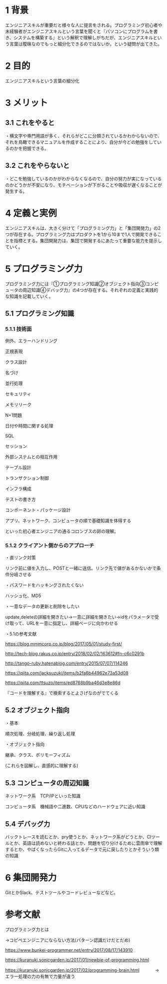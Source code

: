 # 1 背景
エンジニアスキルが重要だと様々な人に提言をされる。プログラミング初心者や未経験者がエンジニアスキルという言葉を聞くと『パソコンにプログラムを書き、システムを構築する』という解釈で理解しがちだが、エンジニアスキルという言葉は曖昧なのでもっと細分化できるのではないか。という疑問が出てきた。


# 2 目的
エンジニアスキルという言葉の細分化


# 3 メリット
## 3.1 これをやると
・横文字や専門用語が多く、それらがどこに分類されているかわからないので、それを鳥瞰できるマニュアルを作成することにより、自分が今どの勉強をしているのかを把握できる。

## 3.2 これをやらないと
・どこを勉強しているのかがわからなくなるので、自分の努力が実になっているのかどうかが不安になり、モチベーションが下がることや吸収が遅くなることが発生する。

# 4 定義と実例
エンジニアスキルは、大きく分けて「プログラミング力」と「集団開発力」の2つが存在する。プログラミング力はプロダクトを1から10まで1人で開発できることを指標とする。集団開発力は、集団で開発するにあたって重要な能力を提示していく。


# 5 プログラミング力
プログラミング力には『①プログラミング知識②オブジェクト指向③コンピュータの周辺知識④デバッグ力』の4つが存在する。それぞれの定義と実践的な知識を記載していく。


## 5.1 プログラミング知識
### 5.1.1 技術面
例外、エラーハンドリング

正規表現

クラス設計

名づけ

並行処理

セキュリティ

メモリリーク

N+1問題

日付や時間に関する処理

SQL

セッション

外部システムとの相互作用

テーブル設計

トランザクション制御

インフラ構成

テストの書き方

コンポーネント・パッケージ設計

アプリ、ネットワーク、コンピュータの順で基礎知識を体得する

といった初心者エンジニアの通るコロンブスの卵の理解。

### 5.1.2 クライアント側からのアプローチ

・直リンク対策

リンク前に値を入力し、POSTと一緒に送信。リンク先で値があるかないかで条件分岐させる

・パスワードをハッキングされたくない

ハッシュ化、MD5

・一意なデータの更新と削除をしたい

update,deleteの詳細を開きたい→一意に詳細を開きたい→idをパラメータで受け取って、URLを一意に指定し、詳細ページに向かわせる


・5.1の参考文献

https://blog.mmmcorp.co.jp/blog/2017/05/01/study-first/

http://tech-blog.rakus.co.jp/entry/2018/02/02/163612#fn-c6c0291b

http://tango-ruby.hatenablog.com/entry/2015/07/07/114246

https://qiita.com/jacksuzuki/items/b2fa6b44962e73a53d08

https://qiita.com/ttsuzo/items/ed8768b9ba46d3e8e86d

『コードを理解する』で検索するとよさげなのがでてくる


## 5.2 オブジェクト指向
・基本

順次処理、分岐処理、繰り返し処理

・オブジェクト指向

継承、クラス、ポリモーフィズム

(これらを図解し、直感的に理解する)


## 5.3 コンピュータの周辺知識
ネットワーク系　TCP/IPといった知識

コンピュータ系　機械語や二進数、CPUなどのハードウェアに近い知識


## 5.4 デバッグ力
バックトレースを読むとか、pry使うとか、ネットワーク系がどうとか、CIツールとか、英語は読めないと終わる話とか、問題を切り分けるために雲雨傘で理解するとか、やばくなったらGitに入ってるデータで元に戻したりとかそういう類の知識

# 6 集団開発力
GitとかSlack、テストツールやコードレビューなどなど。



# 参考文献


プログラミング力とは


→コピペエンジニアにならない方法(パターン認識だけだとだめ)

https://www.bunkei-programmer.net/entry/2017/08/17/143910

https://kuranuki.sonicgarden.jp/2017/01/newbie-of-programming.html

https://kuranuki.sonicgarden.jp/2017/02/programming-brain.html
　　　
→エラー処理の力の有無で力量が違う
